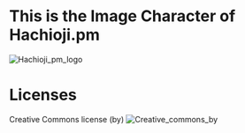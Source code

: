 # This is the Image Character of Hachioji.pm
![Hachioji_pm_logo](https://raw.github.com/moznion/Hachioji.pm-ImageCharacter/master/img/hachioji_pm.png)

# Licenses
Creative Commons license (by) ![Creative_commons_by](http://upload.wikimedia.org/wikipedia/commons/6/64/CC-BY.png)

